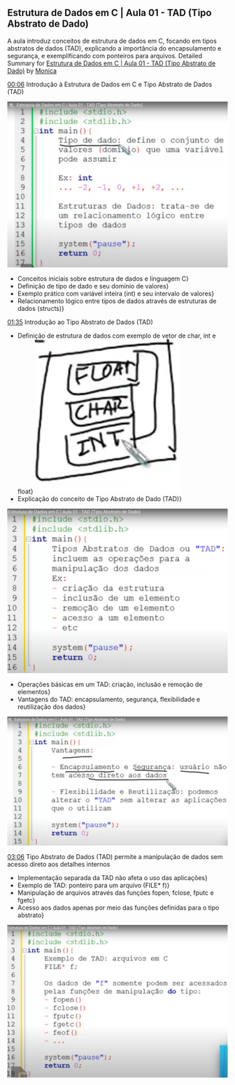 ## Estrutura de Dados em C | Aula 01 - TAD (Tipo Abstrato de Dado)

A aula introduz conceitos de estrutura de dados em C, focando em tipos abstratos de dados (TAD), explicando a importância do encapsulamento e segurança, e exemplificando com ponteiros para arquivos.
Detailed Summary for [Estrutura de Dados em C | Aula 01 - TAD (Tipo Abstrato de Dado)](https://www.youtube.com/watch?v=bryesHll0vY&list=PL8iN9FQ7_jt6H5m4Gm0H89sybzR9yaaka&index=1&ab_channel=Programa%C3%A7%C3%A3oDescomplicada%7CLinguagemC) by [Monica](https://monica.im)

  [00:06](https://www.youtube.com/watch?v=bryesHll0vY&list=PL8iN9FQ7_jt6H5m4Gm0H89sybzR9yaaka&index=1&ab_channel=Programa%C3%A7%C3%A3oDescomplicada%7CLinguagemC&t=6.952) Introdução à Estrutura de Dados em C e Tipo Abstrato de Dados (TAD)

  ![alt text](image-3.png)

  - Conceitos iniciais sobre estrutura de dados e linguagem C}
- Definição de tipo de dado e seu domínio de valores}
- Exemplo prático com variável inteira (int) e seu intervalo de valores}
- Relacionamento lógico entre tipos de dados através de estruturas de dados (structs)}
      
[01:35](https://www.youtube.com/watch?v=bryesHll0vY&list=PL8iN9FQ7_jt6H5m4Gm0H89sybzR9yaaka&index=1&ab_channel=Programa%C3%A7%C3%A3oDescomplicada%7CLinguagemC&t=95.46) Introdução ao Tipo Abstrato de Dados (TAD)
  - Definição de estrutura de dados com exemplo de vetor de char, int e float}
   ![alt text](image-5.png)
- Explicação do conceito de Tipo Abstrato de Dado (TAD)}

![alt text](image-6.png)

- Operações básicas em um TAD: criação, inclusão e remoção de elementos}
- Vantagens do TAD: encapsulamento, segurança, flexibilidade e reutilização dos dados}

![alt text](image-4.png)
      
[03:06](https://www.youtube.com/watch?v=bryesHll0vY&list=PL8iN9FQ7_jt6H5m4Gm0H89sybzR9yaaka&index=1&ab_channel=Programa%C3%A7%C3%A3oDescomplicada%7CLinguagemC&t=186.915) Tipo Abstrato de Dados (TAD) permite a manipulação de dados sem acesso direto aos detalhes internos
  - Implementação separada da TAD não afeta o uso das aplicações}
- Exemplo de TAD: ponteiro para um arquivo (FILE* f)}
- Manipulação de arquivos através das funções fopen, fclose, fputc e fgetc}
- Acesso aos dados apenas por meio das funções definidas para o tipo abstrato}

![alt text](image-7.png)
      